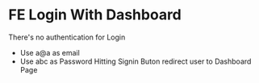 # FE Login With Dashboard

There's no authentication for Login
- Use a@a as email
- Use abc as Password 
Hitting Signin Buton redirect user to Dashboard Page

